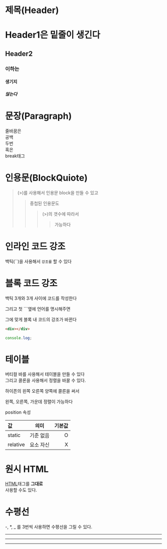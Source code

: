 # 제목(Header)

# Header1은 밑줄이 생긴다

## Header2

### 이하는

#### 생기지

##### 않는다

# 문장(Paragraph)

줄바꿈은  
공백  
두번  
혹은 <br/>
break태그

# 인용문(BlockQuiote)

> (>)를 사용해서 인용문 block을 만들 수 있고
>
> > 중첩된 인용문도
> >
> > > (>)의 갯수에 따라서
> > >
> > > > 가능하다

# 인라인 코드 강조

백틱(``)을 사용해서 `강조를` 할 수 있다

# 블록 코드 강조

백틱 3개와 3개 사이에 코드를 작성한다

그리고 첫 ```옆에 언어를 명시해주면

그에 맞게 블록 내 코드의 강조가 바뀐다

```html
<div></div>
```

```javascript
console.log;
```

# 테이블

버티컬 바를 사용해서 테이블을 만들 수 있다  
그리고 콜론을 사용해서 정렬을 바꿀 수 있다.

하이픈의 왼쪽 오른쪽 양쪽에 콜른을 써서

왼쪽, 오른쪽, 가운데 정렬이 가능하다

position 속성

| 값       |   의미    | 기본값 |
| :------- | :-------: | -----: |
| static   | 기준 없음 |      O |
| relative | 요소 자신 |      X |

# 원시 HTML

<u>HTML</u>태그를 <strong>그대로</strong> </br>사용할 수도 있다.

# 수평선

-, \*, \_ 를 3번씩 사용하면 수평선을 그릴 수 있다.

---

---

---

